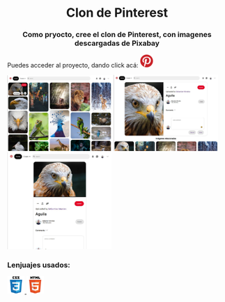 <h1 align="center">Clon de Pinterest</h1>
<h3 align="center">Como pryocto, cree el clon de Pinterest, con imagenes descargadas de Pixabay</h3>
<p>Puedes acceder al proyecto, dando click acá: <a href="https://jsebasmorales.github.io/proyecto_clon_google/"><img src="./assets/pinterest.png" width="30" ></a></p>
<img src="./assets/screen_1.jpg" alt="Imagen clon de pinterest" width="240" />
<img src="./assets/screen_2.jpg" alt="Imagen clon de pinterest" width="240" />
<img src="./assets/screen_3.jpg" alt="Imagen clon de pinterest" width="240" />

<h3 align="left">Lenjuajes usados:</h3>
<p align="left"> <a href="https://www.w3schools.com/css/" target="_blank" rel="noreferrer"> <img src="https://raw.githubusercontent.com/devicons/devicon/master/icons/css3/css3-original-wordmark.svg" alt="css3" width="40" height="40"/> </a> <a href="https://www.w3.org/html/" target="_blank" rel="noreferrer"> <img src="https://raw.githubusercontent.com/devicons/devicon/master/icons/html5/html5-original-wordmark.svg" alt="html5" width="40" height="40"/> </a>
